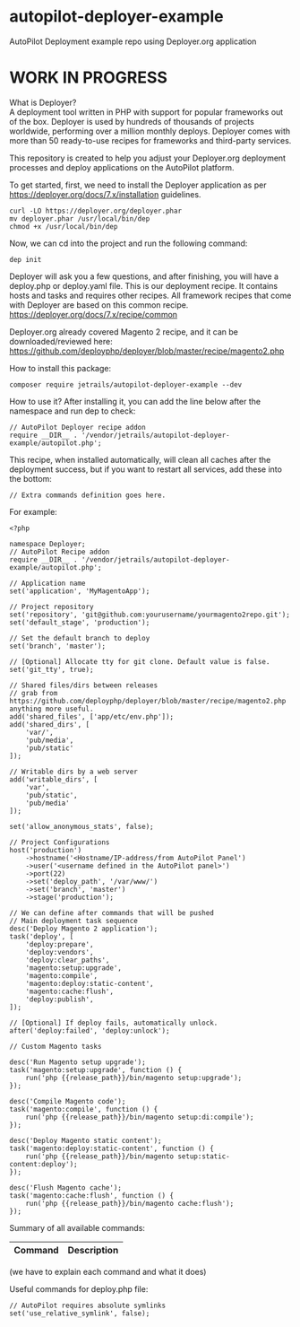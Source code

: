 # autopilot-deployer-example
AutoPilot Deployment example repo using Deployer.org application

# WORK IN PROGRESS

What is Deployer? <BR>
A deployment tool written in PHP with support for popular frameworks out of the box. Deployer is used by hundreds of thousands of projects worldwide, performing over a million monthly deploys. Deployer comes with more than 50 ready-to-use recipes for frameworks and third-party services.
  
This repository is created to help you adjust your Deployer.org deployment processes and deploy applications on the AutoPilot platform.
  
To get started, first, we need to install the Deployer application as per https://deployer.org/docs/7.x/installation guidelines.
```
curl -LO https://deployer.org/deployer.phar
mv deployer.phar /usr/local/bin/dep
chmod +x /usr/local/bin/dep
```

Now, we can cd into the project and run the following command:
```
dep init
```

Deployer will ask you a few questions, and after finishing, you will have a deploy.php or deploy.yaml file. This is our deployment recipe. It contains hosts and tasks and requires other recipes. All framework recipes that come with Deployer are based on this common recipe.
https://deployer.org/docs/7.x/recipe/common

Deployer.org already covered Magento 2 recipe, and it can be downloaded/reviewed here:
https://github.com/deployphp/deployer/blob/master/recipe/magento2.php
  
How to install this package:
```
composer require jetrails/autopilot-deployer-example --dev
```

How to use it?
After installing it, you can add the line below after the namespace and run dep to check:

```
// AutoPilot Deployer recipe addon
require __DIR__ . '/vendor/jetrails/autopilot-deployer-example/autopilot.php';
```

This recipe, when installed automatically, will clean all caches after the deployment success, but if you want to restart all services, add these into the bottom:

```
// Extra commands definition goes here.
```

For example:
```
<?php

namespace Deployer;
// AutoPilot Recipe addon
require __DIR__ . '/vendor/jetrails/autopilot-deployer-example/autopilot.php';

// Application name
set('application', 'MyMagentoApp');

// Project repository
set('repository', 'git@github.com:yourusername/yourmagento2repo.git');
set('default_stage', 'production');

// Set the default branch to deploy
set('branch', 'master');

// [Optional] Allocate tty for git clone. Default value is false.
set('git_tty', true);

// Shared files/dirs between releases
// grab from https://github.com/deployphp/deployer/blob/master/recipe/magento2.php anything more useful.
add('shared_files', ['app/etc/env.php']);
add('shared_dirs', [
    'var/',
    'pub/media',
    'pub/static'
]);

// Writable dirs by a web server
add('writable_dirs', [
    'var',
    'pub/static',
    'pub/media'
]);

set('allow_anonymous_stats', false);

// Project Configurations
host('production')
    ->hostname('<Hostname/IP-address/from AutoPilot Panel')
    ->user('<username defined in the AutoPilot panel>')
    ->port(22)
    ->set('deploy_path', '/var/www/')
    ->set('branch', 'master')
    ->stage('production');

// We can define after commands that will be pushed
// Main deployment task sequence
desc('Deploy Magento 2 application');
task('deploy', [
    'deploy:prepare',
    'deploy:vendors',
    'deploy:clear_paths',
    'magento:setup:upgrade',
    'magento:compile',
    'magento:deploy:static-content',
    'magento:cache:flush',
    'deploy:publish',
]);

// [Optional] If deploy fails, automatically unlock.
after('deploy:failed', 'deploy:unlock');

// Custom Magento tasks

desc('Run Magento setup upgrade');
task('magento:setup:upgrade', function () {
    run('php {{release_path}}/bin/magento setup:upgrade');
});

desc('Compile Magento code');
task('magento:compile', function () {
    run('php {{release_path}}/bin/magento setup:di:compile');
});

desc('Deploy Magento static content');
task('magento:deploy:static-content', function () {
    run('php {{release_path}}/bin/magento setup:static-content:deploy');
});

desc('Flush Magento cache');
task('magento:cache:flush', function () {
    run('php {{release_path}}/bin/magento cache:flush');
});
```

Summary of all available commands:

| Command | Description |
|----------|-------------|
(we have to explain each command and what it does)

Useful commands for deploy.php file:
```
// AutoPilot requires absolute symlinks
set('use_relative_symlink', false);
```
